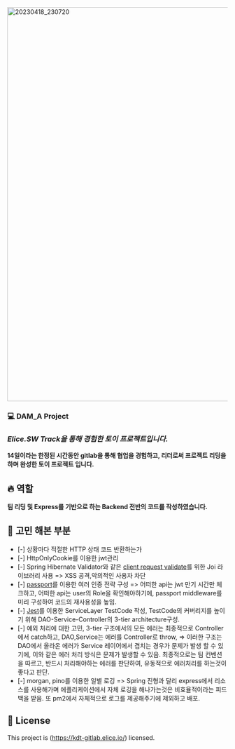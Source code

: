 

<img width="899" alt="20230418_230720" src="https://user-images.githubusercontent.com/98295182/235498628-ada7a957-41ca-4dbc-b947-89e450875218.png">


  ### 💻 DAM_A Project
 
  
  ### ***Elice.SW Track을 통해 경험한 토이 프로젝트입니다.***

**14일이라는 한정된 시간동안 gitlab을 통해 협업을 경험하고, 리더로써 프로젝트 리딩을 하며 완성한 토이 프로젝트 입니다.**

## 🔥 역할

**팀 리딩 및 Express를 기반으로 하는 Backend 전반의 코드를 작성하였습니다.**

## 🎯 고민 해본 부분

- [-] 상황마다 적절한 HTTP 상태 코드 반환하는가
- [-] HttpOnlyCookie를 이용한 jwt관리
- [-] Spring Hibernate Validator와 같은 [client request validate](https://github.com/padonan/DAM_A_Express/blob/main/src/middleware/validate/schema/productValidate.js)를 위한 Joi 라이브러리 사용 => XSS 공격,악의적인 사용자 차단 
- [-] [passport](https://github.com/padonan/DAM_A_Express/blob/main/src/middleware/passport/passport.js)를 이용한 여러 인증 전략 구성 => 어떠한 api는 jwt 만기 시간만 체크하고, 어떠한 api는 user의 Role을 확인해야하기에,
      passport middleware를 미리 구성하여 코드의 재사용성을 높임.
- [-] [Jest](https://github.com/padonan/DAM_A_Express/blob/main/src/test/service/productService.test.js)를 이용한 ServiceLayer TestCode 작성, TestCode의 커버리지를 높이기 위해 DAO-Service-Controller의 3-tier architecture구성.
- [-] 예외 처리에 대한 고민, 3-tier 구조에서의 모든 에러는 최종적으로 Controller에서 catch하고, DAO,Service는 에러를 Controller로 throw,
       => 이러한 구조는 DAO에서 올라온 에러가 Service 레이어에서 겹치는 경우가 문제가 발생 할 수 있기에, 이와 같은 에러 처리 방식은 문제가 발생할 수 있음.
          최종적으로는 팀 컨벤션을 따르고, 반드시 처리해야하는 에러를 판단하여, 유동적으로 에러처리를 하는것이 좋다고 판단. 
- [-] morgan, pino를 이용한 일별 로깅 => Spring 진형과 달리 express에서 리소스를 사용해가며 에플리케이션에서 자체 로깅을 해나가는것은 비효율적이라는 피드백을 받음.
      또 pm2에서 자체적으로 로그를 제공해주기에 제외하고 배포.

## 📝 License
This project is (https://kdt-gitlab.elice.io/) licensed.
